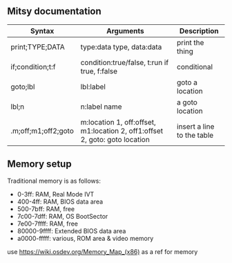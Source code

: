 ## Mitsy documentation

| Syntax | Arguments | Description |
| ----------- | ----------- | ----------- |
| print;TYPE;DATA | type:data type, data:data | print the thing |
| if;condition;t:f | condition:true/false, t:run if true, f:false | conditional |
| goto;lbl | lbl:label |  goto a location |
| lbl;n | n:label name | a goto location |
| .m;off;m1;off2;goto | m:location 1, off:offset, m1:location 2, off1:offset 2, goto: goto location | insert a line to the table |

## Memory setup

Traditional memory is as follows:
 - 0-3ff: RAM, Real Mode IVT
 - 400-4ff: RAM, BIOS data area
 - 500-7bff: RAM, free
 - 7c00-7dff: RAM, OS BootSector
 - 7e00-7ffff: RAM, free
 - 80000-9ffff: Extended BIOS data area
 - a0000-fffff: various, ROM area & video memory


use https://wiki.osdev.org/Memory_Map_(x86) as a ref for memory
